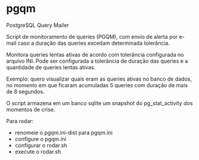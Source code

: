 pgqm
====

PostgreSQL Query Mailer


Script de monitoramento de queries (PGQM), com envio de alerta por e-mail caso a duração das queries excedam determinada tolerância.

Monitora queries lentas ativas de acordo com tolerância configurada no arquivo INI.
Pode ser configurada a tolerância de duração das queries e a quantidade de queries lentas ativas.

Exemplo: quero visualizar quais eram as queries ativas no banco de dados, no momento em que ficaram acumuladas 5 queries com duração de mais de 8 segundos.

O script armazena em um banco sqlite um snapshot do pg_stat_activity dos momentos de crise.

Para rodar:
- renomeie o pgqm.ini-dist para pgqm.ini
- configure o pgqm.ini
- configurar o rodar.sh
- execute o rodar.sh
